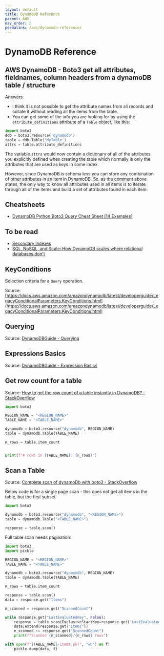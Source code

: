 ```yaml
---
layout: default
title: DynamoDB Reference
parent: AWS
nav_order: 2
permalink: /aws/dynamodb-reference/
---
```


# DynamoDB Reference

## AWS DynamoDB - Boto3 get all attributes, fieldnames, column headers from a dynamoDB table / structure

Answers:
- I think it is not possible to get the attribute names from all records and collate it without reading all the items from the table. 
- You can get some of the info you are looking for by using the `attribute_definitions` attribute of a `Table` object, like this:

```Python
import boto3
ddb = boto3.resource('dynamodb')
table = ddb.Table('MyTable')
attrs = table.attribute_definitions
```

The variable `attrs` would now contain a dictionary of all of the attributes you explicitly defined when creating the table which normally is only the attributes that are used as keys in some index.

However, since DynamoDB is schema less you can store any combination of other attributes in an item in DynamoDB. So, as the comment above states, the only way to know all attributes used in all items is to iterate through all of the items and build a set of attributes found in each item.

## Cheatsheets

- [DynamoDB Python Boto3 Query Cheat Sheet [14 Examples]](https://dynobase.dev/dynamodb-python-with-boto3/)

## To be read

- [Secondary Indexes](https://www.dynamodbguide.com/secondary-indexes)
- [SQL, NoSQL, and Scale: How DynamoDB scales where relational databases don't](https://www.alexdebrie.com/posts/dynamodb-no-bad-queries/)

## KeyConditions

Selection criteria for a `Query` operation.

Source: [https://docs.aws.amazon.com/amazondynamodb/latest/developerguide/LegacyConditionalParameters.KeyConditions.html](https://docs.aws.amazon.com/amazondynamodb/latest/developerguide/LegacyConditionalParameters.KeyConditions.html)

## Querying

Source: [DynamoDBGuide - Querying](https://www.dynamodbguide.com/querying/)

## Expressions Basics

Source: [DynamoDBGuide - Expression Basics](https://www.dynamodbguide.com/expression-basics/)

## Get row count for a table

Source: [How to get the row count of a table instantly in DynamoDB? - StackOverflow](https://stackoverflow.com/questions/31378347/how-to-get-the-row-count-of-a-table-instantly-in-dynamodb)

```python
import boto3

REGION_NAME = "<REGION_NAME>"
TABLE_NAME = "<TABLE_NAME>"

dynamodb = boto3.resource("dynamodb", REGION_NAME)
table = dynamodb.Table(TABLE_NAME)

n_rows = table.item_count


print(f"# rows in {TABLE_NAME}: {n_rows}")
```

## Scan a Table

Source: [Complete scan of dynamoDb with boto3 - StackOverflow](https://stackoverflow.com/questions/36780856/complete-scan-of-dynamodb-with-boto3)

Below code is for a single page scan - this does not get all items in the table, but the first subset

```python
import boto3

dynamodb = boto3.resource("dynamodb", "<REGION_NAME>")
table = dynamodb.Table("<TABLE_NAME>")

response = table.scan()
```

Full table scan needs pagination:

```python
import boto3
import pickle

REGION_NAME = "<REGION_NAME>"
TABLE_NAME = "<TABLE_NAME>"

dynamodb = boto3.resource("dynamodb", REGION_NAME)
table = dynamodb.Table(TABLE_NAME)

n_rows = table.item_count

response = table.scan()
data = response.get("Items")

n_scanned = response.get("ScannedCount")

while response.get("LastEvaluatedKey", False):
    response = table.scan(ExclusiveStartKey=response.get('LastEvaluatedKey'))
    data.extend(response.get("Items"))
    n_scanned += response.get("ScannedCount")
    print(f"Scanned {n_scanned}/{n_rows} rows")

with open(f"{TABLE_NAME}-items.pkl", "wb") as f:
    pickle.dump(data, f)
```
